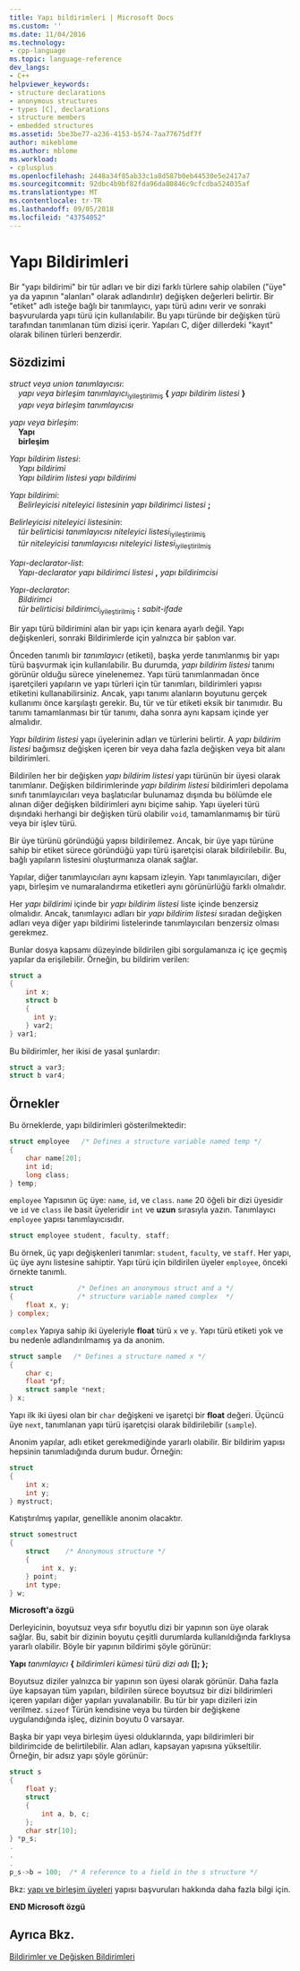 ```yaml
---
title: Yapı bildirimleri | Microsoft Docs
ms.custom: ''
ms.date: 11/04/2016
ms.technology:
- cpp-language
ms.topic: language-reference
dev_langs:
- C++
helpviewer_keywords:
- structure declarations
- anonymous structures
- types [C], declarations
- structure members
- embedded structures
ms.assetid: 5be3be77-a236-4153-b574-7aa77675df7f
author: mikeblome
ms.author: mblome
ms.workload:
- cplusplus
ms.openlocfilehash: 2448a34f85ab33c1a8d587b0eb44530e5e2417a7
ms.sourcegitcommit: 92dbc4b9bf82fda96da80846c9cfcdba524035af
ms.translationtype: MT
ms.contentlocale: tr-TR
ms.lasthandoff: 09/05/2018
ms.locfileid: "43754052"
---
```

# <a name="structure-declarations"></a>Yapı Bildirimleri
Bir "yapı bildirimi" bir tür adları ve bir dizi farklı türlere sahip olabilen ("üye" ya da yapının "alanları" olarak adlandırılır) değişken değerleri belirtir. Bir "etiket" adlı isteğe bağlı bir tanımlayıcı, yapı türü adını verir ve sonraki başvurularda yapı türü için kullanılabilir. Bu yapı türünde bir değişken türü tarafından tanımlanan tüm dizisi içerir. Yapıları C, diğer dillerdeki "kayıt" olarak bilinen türleri benzerdir.  
  
## <a name="syntax"></a>Sözdizimi

*struct veya union tanımlayıcısı*:<br/>
&nbsp;&nbsp;&nbsp;&nbsp;*yapı veya birleşim* *tanımlayıcı*<sub>iyileştirilmiş</sub> **{** *yapı bildirim listesi* **}**<br/>
&nbsp;&nbsp;&nbsp;&nbsp;*yapı veya birleşim* *tanımlayıcısı*

*yapı veya birleşim*:<br/>
&nbsp;&nbsp;&nbsp;&nbsp;**Yapı**<br/>
&nbsp;&nbsp;&nbsp;&nbsp;**birleşim**

*Yapı bildirim listesi*:<br/>
&nbsp;&nbsp;&nbsp;&nbsp;*Yapı bildirimi*<br/>
&nbsp;&nbsp;&nbsp;&nbsp;*Yapı bildirim listesi* *yapı bildirimi*

*Yapı bildirimi*:<br/>
&nbsp;&nbsp;&nbsp;&nbsp;*Belirleyicisi niteleyici listesinin* *yapı bildirimci listesi* **;**

*Belirleyicisi niteleyici listesinin*:<br/>
&nbsp;&nbsp;&nbsp;&nbsp;*tür belirticisi* *tanımlayıcısı niteleyici listesi*<sub>iyileştirilmiş</sub><br/>
&nbsp;&nbsp;&nbsp;&nbsp;*tür niteleyicisi* *tanımlayıcısı niteleyici listesi*<sub>iyileştirilmiş</sub>

*Yapı-declarator-list*:<br/>
&nbsp;&nbsp;&nbsp;&nbsp;*Yapı-declarator* *yapı bildirimci listesi* **,** *yapı bildirimcisi*

*Yapı-declarator*:<br/>
&nbsp;&nbsp;&nbsp;&nbsp;*Bildirimci*<br/>
&nbsp;&nbsp;&nbsp;&nbsp;*tür belirticisi* *bildirimci*<sub>iyileştirilmiş</sub> **:** *sabit-ifade*
  
Bir yapı türü bildirimini alan bir yapı için kenara ayarlı değil. Yapı değişkenleri, sonraki Bildirimlerde için yalnızca bir şablon var.  
  
Önceden tanımlı bir *tanımlayıcı* (etiketi), başka yerde tanımlanmış bir yapı türü başvurmak için kullanılabilir. Bu durumda, *yapı bildirim listesi* tanımı görünür olduğu sürece yinelenemez. Yapı türü tanımlanmadan önce işaretçileri yapıların ve yapı türleri için tür tanımları, bildirimleri yapısı etiketini kullanabilirsiniz. Ancak, yapı tanımı alanların boyutunu gerçek kullanımı önce karşılaştı gerekir. Bu, tür ve tür etiketi eksik bir tanımıdır. Bu tanımı tamamlanması bir tür tanımı, daha sonra aynı kapsam içinde yer almalıdır.  
  
*Yapı bildirim listesi* yapı üyelerinin adları ve türlerini belirtir. A *yapı bildirim listesi* bağımsız değişken içeren bir veya daha fazla değişken veya bit alanı bildirimleri.  
  
Bildirilen her bir değişken *yapı bildirim listesi* yapı türünün bir üyesi olarak tanımlanır. Değişken bildirimlerinde *yapı bildirim listesi* bildirimleri depolama sınıfı tanımlayıcıları veya başlatıcılar bulunamaz dışında bu bölümde ele alınan diğer değişken bildirimleri aynı biçime sahip. Yapı üyeleri türü dışındaki herhangi bir değişken türü olabilir `void`, tamamlanmamış bir türü veya bir işlev türü.  
  
Bir üye türünü göründüğü yapısı bildirilemez. Ancak, bir üye yapı türüne sahip bir etiket sürece göründüğü yapı türü işaretçisi olarak bildirilebilir. Bu, bağlı yapıların listesini oluşturmanıza olanak sağlar.  
  
Yapılar, diğer tanımlayıcıları aynı kapsam izleyin. Yapı tanımlayıcıları, diğer yapı, birleşim ve numaralandırma etiketleri aynı görünürlüğü farklı olmalıdır.  
  
Her *yapı bildirimi* içinde bir *yapı bildirim listesi* liste içinde benzersiz olmalıdır. Ancak, tanımlayıcı adları bir *yapı bildirim listesi* sıradan değişken adları veya diğer yapı bildirimi listelerinde tanımlayıcıları benzersiz olması gerekmez.  
  
Bunlar dosya kapsamı düzeyinde bildirilen gibi sorgulamanıza iç içe geçmiş yapılar da erişilebilir. Örneğin, bu bildirim verilen:  
  
```C
struct a  
{  
    int x;  
    struct b  
    {  
      int y;  
    } var2;  
} var1;  
```  
  
Bu bildirimler, her ikisi de yasal şunlardır:  
  
```C
struct a var3;  
struct b var4;  
```  
  
## <a name="examples"></a>Örnekler  
Bu örneklerde, yapı bildirimleri gösterilmektedir:  
  
```C
struct employee   /* Defines a structure variable named temp */  
{  
    char name[20];  
    int id;  
    long class;  
} temp;  
```  
  
`employee` Yapısının üç üye: `name`, `id`, ve `class`. `name` 20 öğeli bir dizi üyesidir ve `id` ve `class` ile basit üyeleridir `int` ve **uzun** sırasıyla yazın. Tanımlayıcı `employee` yapısı tanımlayıcısıdır.  
  
```C
struct employee student, faculty, staff;  
```  
  
Bu örnek, üç yapı değişkenleri tanımlar: `student`, `faculty`, ve `staff`. Her yapı, üç üye aynı listesine sahiptir. Yapı türü için bildirilen üyeler `employee`, önceki örnekte tanımlı.  
  
```C
struct           /* Defines an anonymous struct and a */  
{                /* structure variable named complex  */  
    float x, y;  
} complex;  
```  
  
`complex` Yapıya sahip iki üyeleriyle **float** türü `x` ve `y`. Yapı türü etiketi yok ve bu nedenle adlandırılmamış ya da anonim.  
  
```C
struct sample   /* Defines a structure named x */  
{  
    char c;  
    float *pf;  
    struct sample *next;  
} x;  
```  
  
Yapı ilk iki üyesi olan bir `char` değişkeni ve işaretçi bir **float** değeri. Üçüncü üye `next`, tanımlanan yapı türü işaretçisi olarak bildirilebilir (`sample`).  
  
Anonim yapılar, adlı etiket gerekmediğinde yararlı olabilir. Bir bildirim yapısı hepsinin tanımladığında durum budur. Örneğin:  
  
```C
struct  
{  
    int x;  
    int y;  
} mystruct;  
```  
  
Katıştırılmış yapılar, genellikle anonim olacaktır.  
  
```C
struct somestruct  
{  
    struct    /* Anonymous structure */  
    {  
        int x, y;  
    } point;  
    int type;  
} w;  
```  
  
**Microsoft'a özgü**  
  
Derleyicinin, boyutsuz veya sıfır boyutlu dizi bir yapının son üye olarak sağlar. Bu, sabit bir dizinin boyutu çeşitli durumlarda kullanıldığında farklıysa yararlı olabilir. Böyle bir yapının bildirimi şöyle görünür:  
  
**Yapı** *tanımlayıcı* **{** *bildirimleri kümesi* *türü* <em>dizi adı</em> **\[]; };**  
  
Boyutsuz diziler yalnızca bir yapının son üyesi olarak görünür. Daha fazla üye kapsayan tüm yapıları, bildirilen sürece boyutsuz bir dizi bildirimleri içeren yapıları diğer yapıları yuvalanabilir. Bu tür bir yapı dizileri izin verilmez. `sizeof` Türün kendisine veya bu türden bir değişkene uygulandığında işleç, dizinin boyutu 0 varsayar.  
  
Başka bir yapı veya birleşim üyesi olduklarında, yapı bildirimleri bir bildirimcide de belirtilebilir. Alan adları, kapsayan yapısına yükseltilir. Örneğin, bir adsız yapı şöyle görünür:

```C
struct s  
{  
    float y;  
    struct  
    {  
        int a, b, c;  
    };  
    char str[10];  
} *p_s;  
.  
.  
.  
p_s->b = 100;  /* A reference to a field in the s structure */  
```  
  
Bkz: [yapı ve birleşim üyeleri](../c-language/structure-and-union-members.md) yapısı başvuruları hakkında daha fazla bilgi için.  
  
**END Microsoft özgü**  
  
## <a name="see-also"></a>Ayrıca Bkz.  
[Bildirimler ve Değişken Bildirimleri](../c-language/declarators-and-variable-declarations.md)